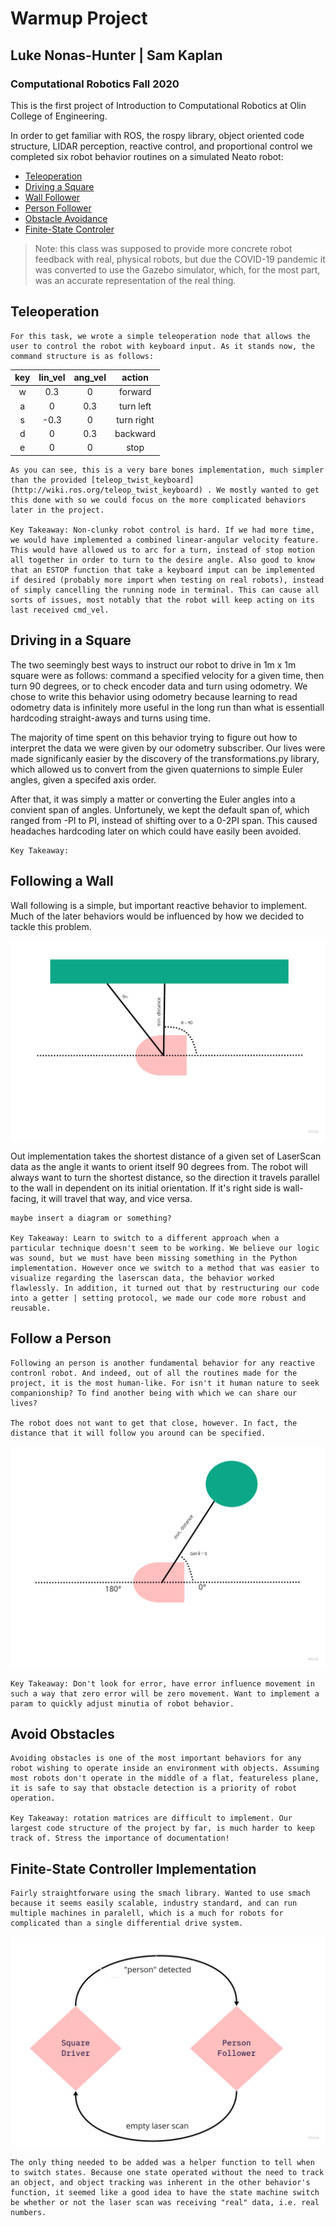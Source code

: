 # Warmup Project
## Luke Nonas-Hunter | Sam Kaplan
### Computational Robotics Fall 2020


This is the first project of Introduction to Computational Robotics at Olin College of Engineering. 

In order to get familiar with ROS, the rospy library, object oriented code structure, LIDAR perception, reactive control, and proportional control we completed six robot behavior routines on a simulated Neato robot: 


* [Teleoperation](#teleoperation)
* [Driving a Square](#driving-in-a-Square)
* [Wall Follower](#following-a-Wall)
* [Person Follower](#Follow-a-Person)
* [Obstacle Avoidance](#Avoid-Obstacles)
* [Finite-State Controler](#finite-state-controller-implementation)

> Note: this class was supposed to provide more concrete robot feedback with real, physical robots, but due the COVID-19 pandemic it was converted to use the Gazebo simulator, which, for the most part, was an accurate representation of the real thing. 


## Teleoperation

    For this task, we wrote a simple teleoperation node that allows the user to control the robot with keyboard input. As it stands now, the command structure is as follows: 

    
| key | lin_vel   | ang_vel   | action  |
|:---:|:---------:|:---------:|:-------:|
|  w  |    0.3    |    0      | forward |
|  a  |    0      |    0.3    | turn left|
|  s  |    -0.3   |    0      | turn right |
|  d  |    0      |    0.3    | backward  |
|  e  |   0       |    0      | stop  |
  
    As you can see, this is a very bare bones implementation, much simpler than the provided [teleop_twist_keyboard](http://wiki.ros.org/teleop_twist_keyboard) . We mostly wanted to get this done with so we could focus on the more complicated behaviors later in the project. 

    Key Takeaway: Non-clunky robot control is hard. If we had more time, we would have implemented a combined linear-angular velocity feature. This would have allowed us to arc for a turn, instead of stop motion all together in order to turn to the desire angle. Also good to know that an ESTOP function that take a keyboard imput can be implemented if desired (probably more import when testing on real robots), instead of simply cancelling the running node in terminal. This can cause all sorts of issues, most notably that the robot will keep acting on its last received cmd_vel. 

## Driving in a Square

The two seemingly best ways to instruct our robot to drive in 1m x 1m square were as follows: command a specified velocity for a given time, then turn 90 degrees, or to check encoder data and turn using odometry. We chose to write this behavior using odometry because learning to read odometry data is infinitely more useful in the long run than what is essentiall hardcoding straight-aways and turns using time.

The majority of time spent on this behavior trying to figure out how to interpret the data we were given by our odometry subscriber. Our lives were made significanly easier by the discovery of the transformations.py library, which allowed us to convert from the given quaternions to simple Euler angles, given a specifed axis order.

After that, it was simply a matter or converting the Euler angles into a convient span of angles. Unfortunely, we kept the default span of, which ranged from -PI to PI, instead of shifting over to a 0-2PI span. This caused headaches hardcoding later on which could have easily been avoided.

    Key Takeaway: 

## Following a Wall

Wall following is a simple, but important reactive behavior to implement. Much of the later behaviors would be influenced by how we decided to tackle this problem. 

![wall](figs/wall.jpg)

Out implementation takes the shortest distance of a given set of LaserScan data as the angle it wants to orient itself 90 degrees from. The robot will always want to turn the shortest distance, so the direction it travels parallel to the wall in dependent on its initial orientation. If it's right side is wall-facing, it will travel that way, and vice versa. 

    maybe insert a diagram or something?

    Key Takeaway: Learn to switch to a different approach when a particular technique doesn't seem to be working. We believe our logic was sound, but we must have been missing something in the Python implementation. However once we switch to a method that was easier to visualize regarding the laserscan data, the behavior worked flawlessly. In addition, it turned out that by restructuring our code into a getter | setting protocol, we made our code more robust and reusable.

## Follow a Person

    Following an person is another fundamental behavior for any reactive contronl robot. And indeed, out of all the routines made for the project, it is the most human-like. For isn't it human nature to seek companionship? To find another being with which we can share our lives?

    The robot does not want to get that close, however. In fact, the distance that it will follow you around can be specified. 

![wall](figs/person.jpg)

    Key Takeaway: Don't look for error, have error influence movement in such a way that zero error will be zero movement. Want to implement a param to quickly adjust minutia of robot behavior. 

## Avoid Obstacles

    Avoiding obstacles is one of the most important behaviors for any robot wishing to operate inside an environment with objects. Assuming most robots don't operate in the middle of a flat, featureless plane, it is safe to say that obstacle detection is a priority of robot operation.

    Key Takeaway: rotation matrices are difficult to implement. Our largest code structure of the project by far, is much harder to keep track of. Stress the importance of documentation!

## Finite-State Controller Implementation

    Fairly straightforware using the smach library. Wanted to use smach because it seems easily scalable, industry standard, and can run multiple machines in paralell, which is a much for robots for complicated than a single differential drive system. 

 ![wall](figs/fsm.jpg)

    The only thing needed to be added was a helper function to tell when to switch states. Because one state operated without the need to track an object, and object tracking was inherent in the other behavior's function, it seemed like a good idea to have the state machine switch be whether or not the laser scan was receiving "real" data, i.e. real numbers. 